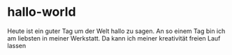# hallo-world
Heute ist ein guter Tag um der Welt hallo zu sagen.
An so einem Tag bin ich am liebsten in meiner Werkstatt.
Da kann ich meiner kreativität freien Lauf lassen
